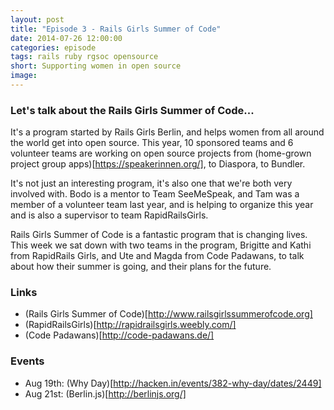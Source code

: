 ```yaml
---
layout: post
title: "Episode 3 - Rails Girls Summer of Code"
date: 2014-07-26 12:00:00
categories: episode
tags: rails ruby rgsoc opensource
short: Supporting women in open source
image:
---
```


### Let's talk about the Rails Girls Summer of Code...

It's a program started by Rails Girls Berlin, and helps women from all around the world get into open source. This year, 10 sponsored teams and 6 volunteer teams are working on open source projects from (home-grown project group apps)[https://speakerinnen.org/], to Diaspora, to Bundler.

It's not just an interesting program, it's also one that we're both very involved with. Bodo is a mentor to Team SeeMeSpeak, and Tam was a member of a volunteer team last year, and is helping to organize this year and is also a supervisor to team RapidRailsGirls.

Rails Girls Summer of Code is a fantastic program that is changing lives. This week we sat down with two teams in the program, Brigitte and Kathi from RapidRails Girls, and Ute and Magda from Code Padawans, to talk about how their summer is going, and their plans for the future.

### Links
* (Rails Girls Summer of Code)[http://www.railsgirlssummerofcode.org]
* (RapidRailsGirls)[http://rapidrailsgirls.weebly.com/]
* (Code Padawans)[http://code-padawans.de/]

### Events
* Aug 19th: (Why Day)[http://hacken.in/events/382-why-day/dates/2449]
* Aug 21st: (Berlin.js)[http://berlinjs.org/]